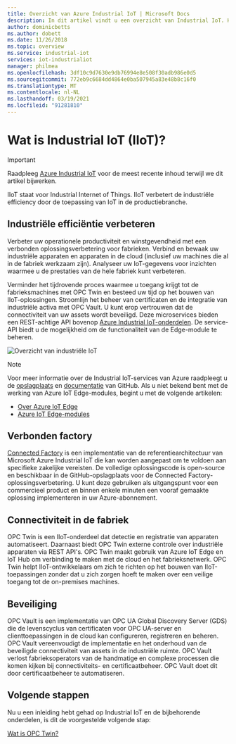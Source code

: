 ```yaml
---
title: Overzicht van Azure Industrial IoT | Microsoft Docs
description: In dit artikel vindt u een overzicht van Industrial IoT. Hierin worden de verbonden fabriek, de fabrieksconnectiviteit en beveiligingsonderdelen in IIoT uitgelegd.
author: dominicbetts
ms.author: dobett
ms.date: 11/26/2018
ms.topic: overview
ms.service: industrial-iot
services: iot-industrialiot
manager: philmea
ms.openlocfilehash: 3df10c9d7630e9db76994e8e508f30adb986e0d5
ms.sourcegitcommit: 772eb9c6684dd4864e0ba507945a83e48b8c16f0
ms.translationtype: MT
ms.contentlocale: nl-NL
ms.lasthandoff: 03/19/2021
ms.locfileid: "91281810"
---
```

# <a name="what-is-industrial-iot-iiot"></a>Wat is Industrial IoT (IIoT)?

> [!IMPORTANT]
> Raadpleeg [Azure Industrial IoT](https://azure.github.io/Industrial-IoT/) voor de meest recente inhoud terwijl we dit artikel bijwerken.

IIoT staat voor Industrial Internet of Things. IIoT verbetert de industriële efficiency door de toepassing van IoT in de productiebranche. 

## <a name="improve-industrial-efficiencies"></a>Industriële efficiëntie verbeteren

Verbeter uw operationele productiviteit en winstgevendheid met een verbonden oplossingsverbetering voor fabrieken. Verbind en bewaak uw industriële apparaten en apparaten in de cloud (inclusief uw machines die al in de fabriek werkzaam zijn). Analyseer uw IoT-gegevens voor inzichten waarmee u de prestaties van de hele fabriek kunt verbeteren.

Verminder het tijdrovende proces waarmee u toegang krijgt tot de fabrieksmachines met OPC Twin en besteed uw tijd op het bouwen van IIoT-oplossingen. Stroomlijn het beheer van certificaten en de integratie van industriële activa met OPC Vault. U kunt erop vertrouwen dat de connectiviteit van uw assets wordt beveiligd. Deze microservices bieden een REST-achtige API bovenop [Azure Industrial IoT-onderdelen](https://github.com/Azure/Industrial-IoT). De service-API biedt u de mogelijkheid om de functionaliteit van de Edge-module te beheren. 

![Overzicht van industriële IoT](media/overview-iot-industrial/overview.png)

> [!NOTE]
> Voor meer informatie over de Industrial IoT-services van Azure raadpleegt u de [opslagplaats](https://github.com/Azure/Industrial-IoT) en [documentatie](https://azure.github.io/Industrial-IoT/) van GitHub.
Als u niet bekend bent met de werking van Azure IoT Edge-modules, begint u met de volgende artikelen:
- [Over Azure IoT Edge](../iot-edge/about-iot-edge.md)
- [Azure IoT Edge-modules](../iot-edge/iot-edge-modules.md)

## <a name="connected-factory"></a>Verbonden factory

[Connected Factory](../iot-accelerators/iot-accelerators-connected-factory-features.md) is een implementatie van de referentiearchitectuur van Microsoft Azure Industrial IoT die kan worden aangepast om te voldoen aan specifieke zakelijke vereisten. De volledige oplossingscode is open-source en beschikbaar in de GitHub-opslagplaats voor de Connected Factory-oplossingsverbetering. U kunt deze gebruiken als uitgangspunt voor een commercieel product en binnen enkele minuten een vooraf gemaakte oplossing implementeren in uw Azure-abonnement. 

## <a name="factory-floor-connectivity"></a>Connectiviteit in de fabriek

OPC Twin is een IIoT-onderdeel dat detectie en registratie van apparaten automatiseert. Daarnaast biedt OPC Twin externe controle over industriële apparaten via REST API's. OPC Twin maakt gebruik van Azure IoT Edge en IoT Hub om verbinding te maken met de cloud en het fabrieksnetwerk. OPC Twin helpt IIoT-ontwikkelaars om zich te richten op het bouwen van IIoT-toepassingen zonder dat u zich zorgen hoeft te maken over een veilige toegang tot de on-premises machines.

## <a name="security"></a>Beveiliging

OPC Vault is een implementatie van OPC UA Global Discovery Server (GDS) die de levenscyclus van certificaten voor OPC UA-server en clienttoepassingen in de cloud kan configureren, registreren en beheren. OPC Vault vereenvoudigt de implementatie en het onderhoud van de beveiligde connectiviteit van assets in de industriële ruimte. OPC Vault verlost fabrieksoperators van de handmatige en complexe processen die komen kijken bij connectiviteits- en certificaatbeheer. OPC Vault doet dit door certificaatbeheer te automatiseren.

## <a name="next-steps"></a>Volgende stappen

Nu u een inleiding hebt gehad op Industrial IoT en de bijbehorende onderdelen, is dit de voorgestelde volgende stap:

[Wat is OPC Twin?](overview-opc-twin.md)
